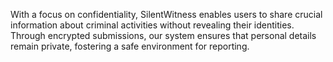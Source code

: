 With a focus on confidentiality, SilentWitness enables users to share crucial information about criminal activities without revealing their identities. Through encrypted submissions, our system ensures that personal details remain private, fostering a safe environment for reporting.
